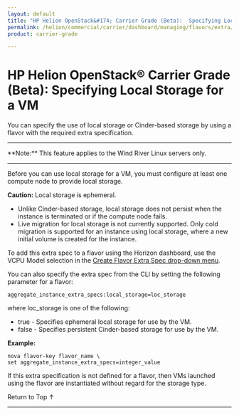 ```yaml
---
layout: default
title: "HP Helion OpenStack&#174; Carrier Grade (Beta):  Specifying Local Storage for a VM"
permalink: /helion/commercial/carrier/dashboard/managing/flavors/extra/vcpu/storage/
product: carrier-grade

---
```

<!--UNDER REVISION-->

<script>

function PageRefresh {
onLoad="window.refresh"
}

PageRefresh();

</script>

<!-- <p style="font-size: small;"> <a href="/helion/commercial/carrier/ga1/install/">&#9664; PREV</a> | <a href="/helion/commercial/carrier/ga1/install-overview/">&#9650; UP</a> | <a href="/helion/commercial/carrier/ga1/">NEXT &#9654;</a></p> -->

# HP Helion OpenStack&#174; Carrier Grade (Beta): Specifying Local Storage for a VM

You can specify the use of local storage or Cinder-based storage by using a flavor with the required extra
specification.

<hr>
**Note:** This feature applies to the Wind River Linux servers only.
<hr>

Before you can use local storage for a VM, you must configure at least one compute node to provide local storage.

**Caution:** Local storage is ephemeral.

* Unlike Cinder-based storage, local storage does not persist when the instance is terminated or if the
compute node fails.
* Live migration for local storage is not currently supported. Only cold migration is supported for an
instance using local storage, where a new initial volume is created for the instance.

To add this extra spec to a flavor using the Horizon dashboard, use the VCPU Model selection in the [Create Flavor Extra Spec drop-down menu](/helion/commercial/carrier/dashboard/managing/flavors/extra/).

You can also specify the extra spec from the CLI by setting the following parameter for a flavor:

	aggregate_instance_extra_specs:local_storage=loc_storage

where loc_storage is one of the following:

* true - Specifies ephemeral local storage for use by the VM.
* false - Specifies persistent Cinder-based storage for use by the VM.

**Example:**

	nova flavor-key flavor_name \
	set aggregate_instance_extra_specs=integer_value

If this extra specification is not defined for a flavor, then VMs launched using the flavor are instantiated without
regard for the storage type.

<a href="#top" style="padding:14px 0px 14px 0px; text-decoration: none;"> Return to Top &#8593; </a>


----
